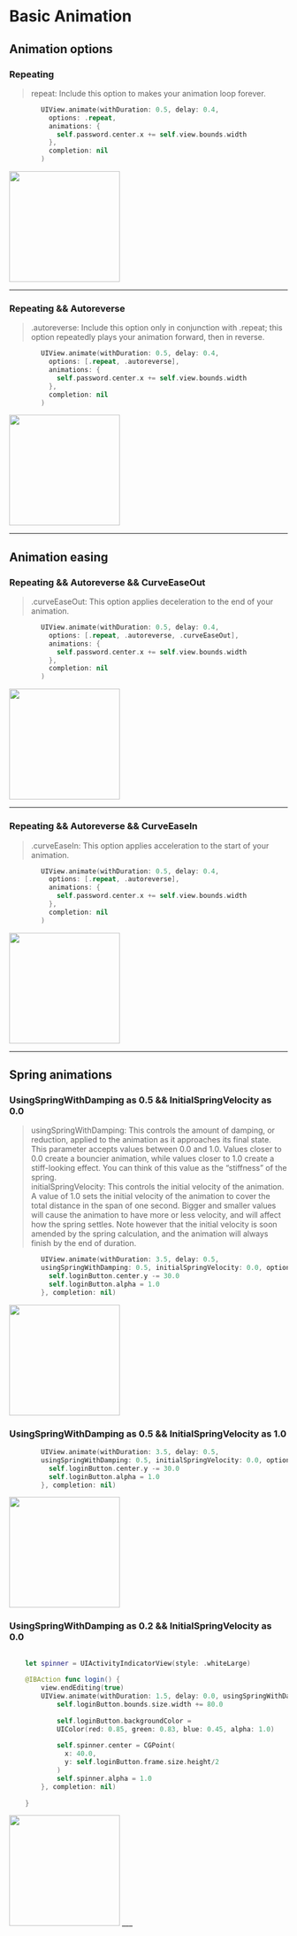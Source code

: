 # Basic Animation 

## Animation options    

### Repeating   
>  repeat: Include this option to makes your animation loop forever. 
```swift
        UIView.animate(withDuration: 0.5, delay: 0.4,
          options: .repeat,
          animations: {
            self.password.center.x += self.view.bounds.width
          },
          completion: nil
        )
``` 
<img src="https://github.com/YamamotoDesu/Animation/blob/main/BahamaAirLoginScreen/repeat.gif" width="200"> 

___


### Repeating  && Autoreverse   
> .autoreverse: Include this option only in conjunction with .repeat; this option repeatedly plays your animation forward, then in reverse. 
```swift
        UIView.animate(withDuration: 0.5, delay: 0.4,
          options: [.repeat, .autoreverse],
          animations: {
            self.password.center.x += self.view.bounds.width
          },
          completion: nil
        )
```
<img src="https://github.com/YamamotoDesu/Animation/blob/main/BahamaAirLoginScreen/autoreverse.gif" width="200">  

___

## Animation easing     
### Repeating  && Autoreverse  && CurveEaseOut
> .curveEaseOut: This option applies deceleration to the end of your animation. 
```swift
        UIView.animate(withDuration: 0.5, delay: 0.4,
          options: [.repeat, .autoreverse, .curveEaseOut],
          animations: {
            self.password.center.x += self.view.bounds.width
          },
          completion: nil
        )
```
<img src="https://github.com/YamamotoDesu/Animation/blob/main/BahamaAirLoginScreen/autoreverse.gif" width="200">  

___


### Repeating  && Autoreverse  && CurveEaseIn
> .curveEaseIn: This option applies acceleration to the start of your animation.        
```swift
        UIView.animate(withDuration: 0.5, delay: 0.4,
          options: [.repeat, .autoreverse],
          animations: {
            self.password.center.x += self.view.bounds.width
          },
          completion: nil
        )
```
<img src="https://github.com/YamamotoDesu/Animation/blob/main/BahamaAirLoginScreen/autoreverse.gif" width="200">  

___



## Spring animations    
### UsingSpringWithDamping as 0.5 && InitialSpringVelocity as 0.0
> usingSpringWithDamping: This controls the amount of damping, or reduction, applied to the animation as it approaches its final state. This parameter accepts values between 0.0 and 1.0. Values closer to 0.0 create a bouncier animation, while values closer to 1.0 create a stiff-looking effect. You can think of this value as the “stiffness” of the spring.    
> initialSpringVelocity: This controls the initial velocity of the animation. A value of 1.0 sets the initial velocity of the animation to cover the total distance in the span of one second. Bigger and smaller values will cause the animation to have more or less velocity, and will affect how the spring settles. Note however that the initial velocity is soon amended by the spring calculation, and the animation will always finish by the end of duration.     
```swift
        UIView.animate(withDuration: 3.5, delay: 0.5,
        usingSpringWithDamping: 0.5, initialSpringVelocity: 0.0, options: [], animations: {
          self.loginButton.center.y -= 30.0
          self.loginButton.alpha = 1.0
        }, completion: nil)
```
<img src="https://github.com/YamamotoDesu/Animation/blob/main/BahamaAirLoginScreen/springDamping.gif" width="200">  

### UsingSpringWithDamping as 0.5 && InitialSpringVelocity as 1.0
  
```swift
        UIView.animate(withDuration: 3.5, delay: 0.5,
        usingSpringWithDamping: 0.5, initialSpringVelocity: 0.0, options: [], animations: {
          self.loginButton.center.y -= 30.0
          self.loginButton.alpha = 1.0
        }, completion: nil)
```
<img src="https://github.com/YamamotoDesu/Animation/blob/main/BahamaAirLoginScreen/initialSpringVelocity.gif" width="200">  

### UsingSpringWithDamping as 0.2 && InitialSpringVelocity as 0.0

```swift

    let spinner = UIActivityIndicatorView(style: .whiteLarge)
    
    @IBAction func login() {
        view.endEditing(true)
        UIView.animate(withDuration: 1.5, delay: 0.0, usingSpringWithDamping: 0.2, initialSpringVelocity: 0.0, options: [], animations: {
            self.loginButton.bounds.size.width += 80.0
            
            self.loginButton.backgroundColor =
            UIColor(red: 0.85, green: 0.83, blue: 0.45, alpha: 1.0)
            
            self.spinner.center = CGPoint(
              x: 40.0,
              y: self.loginButton.frame.size.height/2
            )
            self.spinner.alpha = 1.0
        }, completion: nil)
        
    }
```
<img src="https://github.com/YamamotoDesu/Animation/blob/main/BahamaAirLoginScreen/spinner.gif" width="200">  
___
